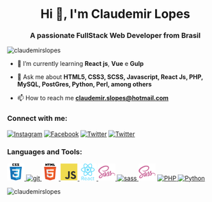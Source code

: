 
<h1 align="center">Hi 👋, I'm Claudemir Lopes</h1>
<h3 align="center">A passionate FullStack Web Developer from Brasil</h3>

<p align="left"> <img src="https://komarev.com/ghpvc/?username=claudemirslopes&label=Profile%20views&color=0e75b6&style=flat" alt="claudemirslopes" /> </p>

- 🌱 I’m currently learning **React js**, **Vue** e **Gulp**

- 💬 Ask me about **HTML5, CSS3, SCSS, Javascript, React Js, PHP, MySQL, PostGres, Python, Perl, among others**

- 📫 How to reach me **claudemir.slopes@hotmail.com**


<h3 align="left">Connect with me:</h3>
<p align="left">
<a href="https://www.instagram.com/claudemir.slopes/" target="blank"><img align="center" src="https://openbeta.com.br/site/assets/img/icones/instagram.png" alt="Instagram" height="30" width="40" /></a>
<a href="https://www.facebook.com/claudemirslopes2022" target="blank"><img align="center" src="https://openbeta.com.br/site/assets/img/icones/facebook.png" alt="Facebook" height="30" width="40" /></a>
<a href="https://twitter.com/claumirlopes" target="blank"><img align="center" src="https://openbeta.com.br/site/assets/img/icones/twitter.png" alt="Twitter" height="30" width="40" /></a>
<a href="https://www.linkedin.com/in/claudemir-da-silva-lopes/" target="blank"><img align="center" src="https://openbeta.com.br/site/assets/img/icones/linkedin.png" alt="Twitter" height="30" width="40" /></a>
</p>

<h3 align="left">Languages and Tools:</h3>
<p align="left"> <a href="https://www.w3schools.com/css/" target="_blank" rel="noreferrer"> <img src="https://raw.githubusercontent.com/devicons/devicon/master/icons/css3/css3-original-wordmark.svg" alt="css3" width="40" height="40"/> </a> <a href="https://git-scm.com/" target="_blank" rel="noreferrer"> <img src="https://www.vectorlogo.zone/logos/git-scm/git-scm-icon.svg" alt="git" width="40" height="40"/> </a> <a href="https://www.w3.org/html/" target="_blank" rel="noreferrer"> <img src="https://raw.githubusercontent.com/devicons/devicon/master/icons/html5/html5-original-wordmark.svg" alt="html5" width="40" height="40"/> </a> <a href="https://developer.mozilla.org/en-US/docs/Web/JavaScript" target="_blank" rel="noreferrer"> <img src="https://raw.githubusercontent.com/devicons/devicon/master/icons/javascript/javascript-original.svg" alt="javascript" width="40" height="40"/> </a> <a href="https://reactjs.org/" target="_blank" rel="noreferrer"> <img src="https://raw.githubusercontent.com/devicons/devicon/master/icons/react/react-original-wordmark.svg" alt="react" width="40" height="40"/> </a> <a href="https://sass-lang.com" target="_blank" rel="noreferrer"> <img src="https://raw.githubusercontent.com/devicons/devicon/master/icons/sass/sass-original.svg" alt="sass" width="40" height="40"/> </a> <a href="https://www.php.net/" target="_blank" rel="noreferrer"> <img src="https://openbeta.com.br/site/assets/img/icones/python.png" alt="sass" width="40" height="40"/> </a> <img src="https://raw.githubusercontent.com/devicons/devicon/master/icons/sass/sass-original.svg" alt="sass" width="40" height="40"/> </a> <a href="https://www.php.net/" target="_blank" rel="noreferrer"> <img src="https://openbeta.com.br/site/assets/img/icones/php.png" alt="PHP" width="40" height="40"/> </a> <a href="https://www.python.org/" target="_blank" rel="noreferrer"> <img src="https://openbeta.com.br/site/assets/img/icones/python.png" alt="Python" width="40" height="40"/> </a></p>


<p><img align="left" src="https://github-readme-stats.vercel.app/api/top-langs?username=claudemirslopes&show_icons=true&locale=en&layout=compact" alt="claudemirslopes" /></p>






<!---
claudemirslopes/claudemirslopes is a ✨ special ✨ repository because its `README.md` (this file) appears on your GitHub profile.
You can click the Preview link to take a look at your changes.
--->

